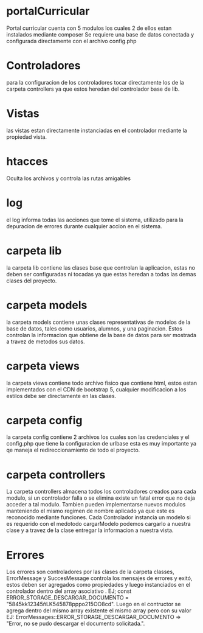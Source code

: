 # portalCurricular
Portal curricular cuenta con 5 modulos los cuales 2 de ellos estan instalados mediante composer
Se requiere una base de datos conectada y configurada directamente con el archivo config.php


# Controladores
para la configuracion de los controladores tocar directamente los de la carpeta controllers ya que estos heredan del controlador base de lib.

# Vistas
las vistas estan directamente instanciadas en el controlador mediante la propiedad vista.

# htacces
Oculta los archivos y controla las rutas amigables

# log
el log informa todas las acciones que tome el sistema, utilizado para la depuracion de errores durante cualquier accion en el sistema.

# carpeta lib
la carpeta lib contiene las clases base que controlan la aplicacion, estas no deben ser configuradas ni tocadas ya que estas heredan a todas las demas clases del proyecto.

# carpeta models
la carpeta models contiene unas clases representativas de modelos de la base de datos, tales como usuarios, alumnos, y una paginacion.
Estos controlan la informacion que obtiene de la base de datos para ser mostrada a travez de metodos sus datos.

# carpeta views
la carpeta views contiene todo archivo fisico que contiene html, estos estan implementados con el CDN de bootstrap 5, cualquier modificacion a los estilos debe ser directamente en las clases.

# carpeta config
la carpeta config contiene 2 archivos los cuales son las credenciales y el config.php que tiene la configuracion de urlbase esta es muy importante ya qe maneja el redireccionamiento de todo el proyecto.

# carpeta controllers
La carpeta controllers almacena todos los controladores creados para cada modulo, si un controlador falla o se elimina existe un fatal error que no deja acceder a tal modulo.
Tambien pueden implementarse nuevos modulos manteniendo el mismo regimen de nombre aplicado ya que este es reconocido mediante funciones.
Cada Controlador instancia un modelo si es requerido con el medotodo cargarModelo podemos cargarlo a nuestra clase y a travez de la clase entregar la informacion a nuestra vista.

# Errores
Los errores son controladores por las clases de la carpeta classes, ErrorMessage y SuccesMessage controla los mensajes de errores y exitó, estos deben ser agregados como propiedades y luego instanciados en el controlador dentro del array asociativo .
EJ;    const ERROR_STORAGE_DESCARGAR_DOCUMENTO = "5845kk12345ñLK545878pppo215OO8cd".
Luego en el contructor se agrega dentro del mismo array existente el mismo array pero con su valor 
EJ: ErrorMessages::ERROR_STORAGE_DESCARGAR_DOCUMENTO => "Error, no se pudo descargar el documento solicitada.".

